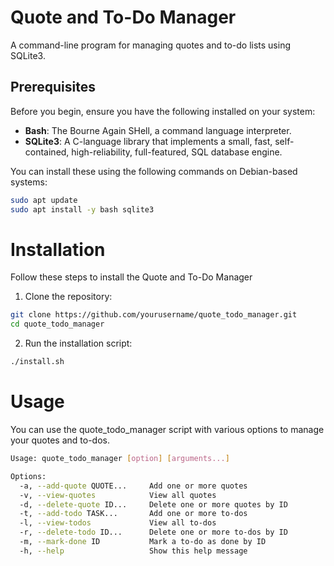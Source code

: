 # Quote and To-Do Manager

A command-line program for managing quotes and to-do lists using SQLite3.

## Prerequisites

Before you begin, ensure you have the following installed on your system:

- **Bash**: The Bourne Again SHell, a command language interpreter.
- **SQLite3**: A C-language library that implements a small, fast, self-contained, high-reliability, full-featured, SQL database engine.

You can install these using the following commands on Debian-based systems:

```bash
sudo apt update
sudo apt install -y bash sqlite3
```

# Installation

Follow these steps to install the Quote and To-Do Manager

1. Clone the repository:
```bash
git clone https://github.com/yourusername/quote_todo_manager.git
cd quote_todo_manager
```

2. Run the installation script:
```bash
./install.sh
```

# Usage
You can use the quote_todo_manager script with various options 
to manage your quotes and to-dos.

```bash
Usage: quote_todo_manager [option] [arguments...]

Options:
  -a, --add-quote QUOTE...     Add one or more quotes
  -v, --view-quotes            View all quotes
  -d, --delete-quote ID...     Delete one or more quotes by ID
  -t, --add-todo TASK...       Add one or more to-dos
  -l, --view-todos             View all to-dos
  -r, --delete-todo ID...      Delete one or more to-dos by ID
  -m, --mark-done ID           Mark a to-do as done by ID
  -h, --help                   Show this help message
```

